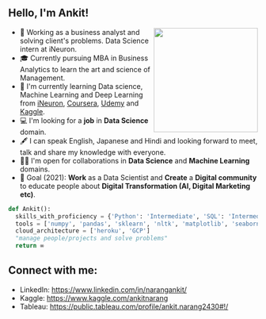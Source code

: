 ## Hello, I'm Ankit!
<img align='right' src="https://s1.gifyu.com/images/Manager.gif" width="210">

- 💼 Working as a business analyst and solving client's problems. Data Science intern at iNeuron. 
- 🎓 Currently pursuing MBA in Business Analytics to learn the art and science of Management.
- 🌱 I'm currently learning Data science, Machine Learning and Deep Learning from [iNeuron](https://academy.ineuron.ai/), [Coursera](https://www.coursera.org/), [Udemy](https://www.udemy.com/) and [Kaggle](https://www.kaggle.com/).
- 💻 I'm looking for a **job** in **Data Science** domain.
- 🖋️ I can speak English, Japanese and Hindi and looking forward to meet, talk and share my knowledge with everyone.
- 🤝🏻 I'm open for collaborations in **Data Science** and **Machine Learning** domains.
- 🎯 Goal (2021): **Work** as a Data Scientist and **Create** a **Digital community** to educate people about **Digital Transformation (AI, Digital Marketing etc)**.

```python
def Ankit():
  skills_with_proficiency = {'Python': 'Intermediate', 'SQL': 'Intermediate', 'Machine Learning': 'Intermediate', 'Project Management': 'Advanced', Japanese : 'Advanced'}
  tools = ['numpy', 'pandas', 'sklearn', 'nltk', 'matplotlib', 'seaborn', 'keras', 'flask', 'tableau', 'PowerBI'. 'Excel']
  cloud_architecture = ['heroku', 'GCP']
  "manage people/projects and solve problems"
  return ∞
```

## Connect with me:
- LinkedIn: https://www.linkedin.com/in/narangankit/
- Kaggle: https://www.kaggle.com/ankitnarang
- Tableau: https://public.tableau.com/profile/ankit.narang2430#!/




